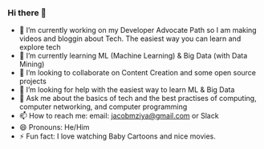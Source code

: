 ### Hi there 👋

- 🔭 I’m currently working on my Developer Advocate Path so I am making videos and bloggin about Tech. The easiest way you can learn and explore tech
- 🌱 I’m currently learning ML (Machine Learning) & Big Data (with Data Mining)
- 👯 I’m looking to collaborate on Content Creation and some open source projects
- 🤔 I’m looking for help with the easiest way to learn ML & Big Data
- 💬 Ask me about the basics of tech and the best practises of computing, computer networking, and computer programming
- 📫 How to reach me: email: jacobmziya@gmail.com or Slack 
- 😄 Pronouns: He/Him
- ⚡ Fun fact: I love watching Baby Cartoons and nice movies.

